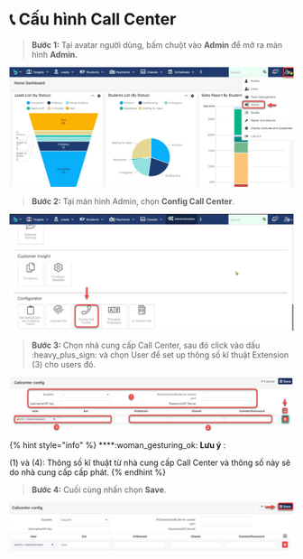 # 📞 Cấu hình Call Center

> **Bước 1:** Tại avatar người dùng, bấm chuột vào **Admin** để mở ra màn hình **Admin.**

![](../.gitbook/assets/set1.jpg)

> **Bước 2:** Tại màn hình Admin, chọn **Config Call Center**.

![](../.gitbook/assets/set2.jpg)

> **Bước 3:** Chọn nhà cung cấp Call Center, sau đó click vào dấu :heavy\_plus\_sign: và chọn User để set up thông số kĩ thuật Extension (3) cho users đó.

![](../.gitbook/assets/set3.jpg)

{% hint style="info" %}
****:woman\_gesturing\_ok: **Lưu ý** :

(1) và (4): Thông số kĩ thuật từ nhà cung cấp Call Center và thông số này sẽ do nhà cung cấp cấp phát.
{% endhint %}

> **Bước 4:** Cuối cùng nhấn chọn **Save**.

![](../.gitbook/assets/set4.jpg)
